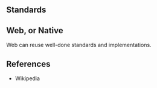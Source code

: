 
## Standards



## Web, or Native

Web can reuse well-done standards and implementations.


## References

- Wikipedia
